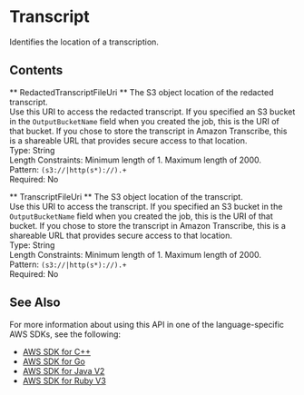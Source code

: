 # Transcript<a name="API_Transcript"></a>

Identifies the location of a transcription\.

## Contents<a name="API_Transcript_Contents"></a>

 ** RedactedTranscriptFileUri **   <a name="transcribe-Type-Transcript-RedactedTranscriptFileUri"></a>
The S3 object location of the redacted transcript\.  
Use this URI to access the redacted transcript\. If you specified an S3 bucket in the `OutputBucketName` field when you created the job, this is the URI of that bucket\. If you chose to store the transcript in Amazon Transcribe, this is a shareable URL that provides secure access to that location\.  
Type: String  
Length Constraints: Minimum length of 1\. Maximum length of 2000\.  
Pattern: `(s3://|http(s*)://).+`   
Required: No

 ** TranscriptFileUri **   <a name="transcribe-Type-Transcript-TranscriptFileUri"></a>
The S3 object location of the transcript\.  
Use this URI to access the transcript\. If you specified an S3 bucket in the `OutputBucketName` field when you created the job, this is the URI of that bucket\. If you chose to store the transcript in Amazon Transcribe, this is a shareable URL that provides secure access to that location\.  
Type: String  
Length Constraints: Minimum length of 1\. Maximum length of 2000\.  
Pattern: `(s3://|http(s*)://).+`   
Required: No

## See Also<a name="API_Transcript_SeeAlso"></a>

For more information about using this API in one of the language\-specific AWS SDKs, see the following:
+  [ AWS SDK for C\+\+](https://docs.aws.amazon.com/goto/SdkForCpp/transcribe-2017-10-26/Transcript) 
+  [ AWS SDK for Go](https://docs.aws.amazon.com/goto/SdkForGoV1/transcribe-2017-10-26/Transcript) 
+  [ AWS SDK for Java V2](https://docs.aws.amazon.com/goto/SdkForJavaV2/transcribe-2017-10-26/Transcript) 
+  [ AWS SDK for Ruby V3](https://docs.aws.amazon.com/goto/SdkForRubyV3/transcribe-2017-10-26/Transcript) 